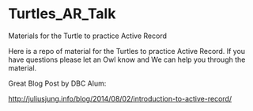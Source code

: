 Turtles_AR_Talk
===============

Materials for the Turtle to practice Active Record

Here is a repo of material for the Turtles to practice Active Record. If you have questions please let an Owl know and We can help you through the material.

Great Blog Post by DBC Alum:

http://juliusjung.info/blog/2014/08/02/introduction-to-active-record/
